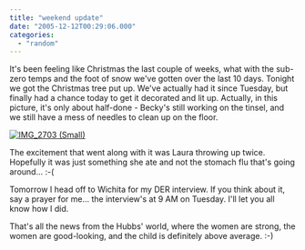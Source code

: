 ```yaml
---
title: "weekend update"
date: "2005-12-12T00:29:06.000"
categories: 
  - "random"
---
```


It's been feeling like Christmas the last couple of weeks, what with the sub-zero temps and the foot of snow we've gotten over the last 10 days. Tonight we got the Christmas tree put up. We've actually had it since Tuesday, but finally had a chance today to get it decorated and lit up. Actually, in this picture, it's only about half-done - Becky's still working on the tinsel, and we still have a mess of needles to clean up on the floor.

[![IMG_2703 (Small)](http://static.flickr.com/35/72594153_4f1e0f1ec2.jpg)](http://www.flickr.com/photos/chrishubbs/72594153/ "Photo Sharing")

The excitement that went along with it was Laura throwing up twice. Hopefully it was just something she ate and not the stomach flu that's going around... :-(

Tomorrow I head off to Wichita for my DER interview. If you think about it, say a prayer for me... the interview's at 9 AM on Tuesday. I'll let you all know how I did.

That's all the news from the Hubbs' world, where the women are strong, the women are good-looking, and the child is definitely above average. :-)
